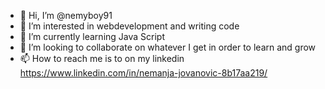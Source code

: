 - 👋 Hi, I’m @nemyboy91
- 👀 I’m interested in webdevelopment and writing code 
- 🌱 I’m currently learning Java Script
- 💞️ I’m looking to collaborate on whatever I get in order to learn and grow 
- 📫 How to reach me is to on my linkedin https://www.linkedin.com/in/nemanja-jovanovic-8b17aa219/

<!---
nemyboy91/nemyboy91 is a ✨ special ✨ repository because its `README.md` (this file) appears on your GitHub profile.
You can click the Preview link to take a look at your changes.
--->
